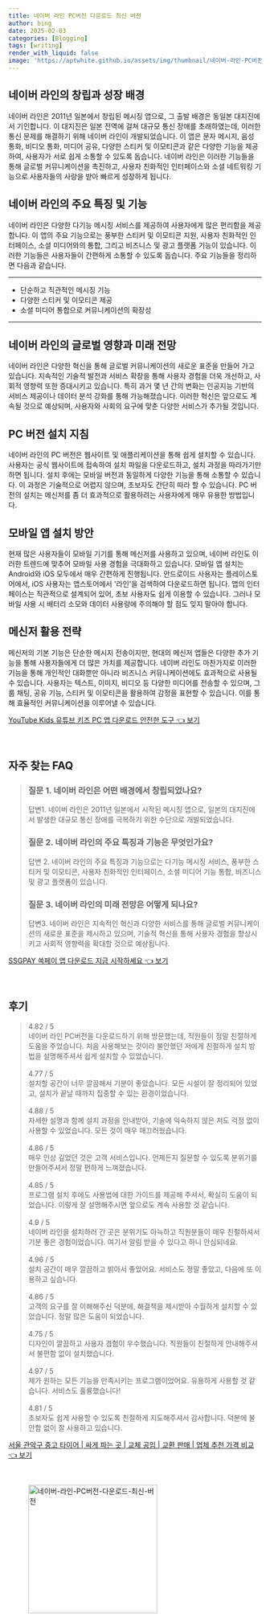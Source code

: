 ```yaml
---
title: 네이버 라인 PC버전 다운로드 최신 버전
author: bing
date: 2025-02-03
categories: [Blogging]
tags: [writing]
render_with_liquid: false
image: 'https://aptwhite.github.io/assets/img/thumbnail/네이버-라인-PC버전-다운로드-최신-버전.webp'
---
```



<h2 id='네이버 라인의 창립과 성장 배경'>네이버 라인의 창립과 성장 배경</h2>

<p>네이버 라인은 2011년 일본에서 창립된 메시징 앱으로, 그 출발 배경은 동일본 대지진에서 기인합니다. 이 대지진은 일본 전역에 걸쳐 대규모 통신 장애를 초래하였는데, 이러한 통신 문제를 해결하기 위해 네이버 라인이 개발되었습니다. 이 앱은 문자 메시지, 음성 통화, 비디오 통화, 미디어 공유, 다양한 스티커 및 이모티콘과 같은 다양한 기능을 제공하여, 사용자가 서로 쉽게 소통할 수 있도록 돕습니다. 네이버 라인은 이러한 기능들을 통해 글로벌 커뮤니케이션을 촉진하고, 사용자 친화적인 인터페이스와 소셜 네트워킹 기능으로 사용자들의 사랑을 받아 빠르게 성장하게 됩니다.</p>

<h2 id='네이버 라인의 주요 특징 및 기능'>네이버 라인의 주요 특징 및 기능</h2>

<p>네이버 라인은 다양한 다기능 메시징 서비스를 제공하여 사용자에게 많은 편리함을 제공합니다. 이 앱의 주요 기능으로는 풍부한 스티커 및 이모티콘 지원, 사용자 친화적인 인터페이스, 소셜 미디어와의 통합, 그리고 비즈니스 및 광고 플랫폼 기능이 있습니다. 이러한 기능들은 사용자들이 간편하게 소통할 수 있도록 돕습니다. 주요 기능들을 정리하면 다음과 같습니다.</p>

<hr />

<ul>
    <li>단순하고 직관적인 메시징 기능</li>
    <li>다양한 스티커 및 이모티콘 제공</li>
    <li>소셜 미디어 통합으로 커뮤니케이션의 확장성</li>
</ul>

<hr />

<h2 id='네이버 라인의 글로벌 영향과 미래 전망'>네이버 라인의 글로벌 영향과 미래 전망</h2>

<p>네이버 라인은 다양한 혁신을 통해 글로벌 커뮤니케이션의 새로운 표준을 만들어 가고 있습니다. 지속적인 기술적 발전과 서비스 확장을 통해 사용자 경험을 더욱 개선하고, 사회적 영향력 또한 증대시키고 있습니다. 특히 과거 몇 년 간의 변화는 인공지능 기반의 서비스 제공이나 데이터 분석 강화를 통해 가능해졌습니다. 이러한 혁신은 앞으로도 계속될 것으로 예상되며, 사용자와 사회의 요구에 맞춘 다양한 서비스가 추가될 것입니다.</p>

<h2 id='PC 버전 설치 지침'>PC 버전 설치 지침</h2>

<p>네이버 라인의 PC 버전은 웹사이트 및 애플리케이션을 통해 쉽게 설치할 수 있습니다. 사용자는 공식 웹사이트에 접속하여 설치 파일을 다운로드하고, 설치 과정을 따라가기만 하면 됩니다. 설치 후에는 모바일 버전과 동일하게 다양한 기능을 통해 소통할 수 있습니다. 이 과정은 기술적으로 어렵지 않으며, 초보자도 간단히 따라 할 수 있습니다. PC 버전의 설치는 메신저를 좀 더 효과적으로 활용하려는 사용자에게 매우 유용한 방법입니다.</p>

<h2 id='모바일 앱 설치 방안'>모바일 앱 설치 방안</h2>

<p>현재 많은 사용자들이 모바일 기기를 통해 메신저를 사용하고 있으며, 네이버 라인도 이러한 트렌드에 맞추어 모바일 사용 경험을 극대화하고 있습니다. 모바일 앱 설치는 Android와 iOS 모두에서 매우 간편하게 진행됩니다. 안드로이드 사용자는 플레이스토어에서, iOS 사용자는 앱스토어에서 '라인'을 검색하여 다운로드하면 됩니다. 앱의 인터페이스는 직관적으로 설계되어 있어, 초보 사용자도 쉽게 이용할 수 있습니다. 그러나 모바일 사용 시 배터리 소모와 데이터 사용량에 주의해야 할 점도 잊지 말아야 합니다.</p>

<h2 id='메신저 활용 전략'>메신저 활용 전략</h2>

<p>메신저의 기본 기능은 단순한 메시지 전송이지만, 현대의 메신저 앱들은 다양한 추가 기능을 통해 사용자들에게 더 많은 가치를 제공합니다. 네이버 라인도 마찬가지로 이러한 기능을 통해 개인적인 대화뿐만 아니라 비즈니스 커뮤니케이션에도 효과적으로 사용될 수 있습니다. 사용자는 텍스트, 이미지, 비디오 등 다양한 미디어를 전송할 수 있으며, 그룹 채팅, 공유 기능, 스티커 및 이모티콘을 활용하여 감정을 표현할 수 있습니다. 이를 통해 효율적인 커뮤니케이션을 이루어낼 수 있습니다.</p>

<p> </p>
<p><a class="click-button" title="YouTube Kids 유튜브 키즈 PC 앱 다운로드 안전한 도구" href="https://aptwhite.github.io/posts/YouTube-Kids-%EC%9C%A0%ED%8A%9C%EB%B8%8C-%ED%82%A4%EC%A6%88-PC-%EC%95%B1-%EB%8B%A4%EC%9A%B4%EB%A1%9C%EB%93%9C-%EC%95%88%EC%A0%84%ED%95%9C-%EB%8F%84%EA%B5%AC/" rel="dofollow">YouTube Kids 유튜브 키즈 PC 앱 다운로드 안전한 도구 👈 보기</a></p><br>
<h2 id='자주_찾는_FAQ'>자주 찾는 FAQ</h2>
<div itemscope="" itemtype="https://schema.org/FAQPage"> 
<blockquote> 
<div itemscope="" itemprop="mainEntity" itemtype="https://schema.org/Question"> 
<h3 itemprop="name">질문 1. 네이버 라인은 어떤 배경에서 창립되었나요?</h3> 
<div itemscope="" itemprop="acceptedAnswer" itemtype="https://schema.org/Answer"> 
<span itemprop="text"> 
<p>답변1. 네이버 라인은 2011년 일본에서 시작된 메시징 앱으로, 일본의 대지진에서 발생한 대규모 통신 장애를 극복하기 위한 수단으로 개발되었습니다.</p> 
</span> 
</div> 
</div> 
<div itemscope="" itemprop="mainEntity" itemtype="https://schema.org/Question"> 
<h3 itemprop="name">질문 2. 네이버 라인의 주요 특징과 기능은 무엇인가요?</h3> 
<div itemscope="" itemprop="acceptedAnswer" itemtype="https://schema.org/Answer"> 
<span itemprop="text"> 
<p>답변 2. 네이버 라인의 주요 특징과 기능으로는 다기능 메시징 서비스, 풍부한 스티커 및 이모티콘, 사용자 친화적인 인터페이스, 소셜 미디어 기능 통합, 비즈니스 및 광고 플랫폼이 있습니다.</p> 
</span> 
</div> 
</div> 
<div itemscope="" itemprop="mainEntity" itemtype="https://schema.org/Question"> 
<h3 itemprop="name">질문 3. 네이버 라인의 미래 전망은 어떻게 되나요?</h3> 
<div itemscope="" itemprop="acceptedAnswer" itemtype="https://schema.org/Answer"> 
<span itemprop="text"> 
<p>답변3. 네이버 라인은 지속적인 혁신과 다양한 서비스를 통해 글로벌 커뮤니케이션의 새로운 표준을 제시하고 있으며, 기술적 혁신을 통해 사용자 경험을 향상시키고 사회적 영향력을 확대할 것으로 예상됩니다.</p> 
</span> 
</div> 
</div> 
</blockquote> 
</div>
<p><a class="click-button" title="SSGPAY 쓱페이 앱 다운로드 지금 시작하세요" href="https://aptwhite.github.io/posts/SSGPAY-%EC%93%B1%ED%8E%98%EC%9D%B4-%EC%95%B1-%EB%8B%A4%EC%9A%B4%EB%A1%9C%EB%93%9C-%EC%A7%80%EA%B8%88-%EC%8B%9C%EC%9E%91%ED%95%98%EC%84%B8%EC%9A%94/" rel="dofollow">SSGPAY 쓱페이 앱 다운로드 지금 시작하세요 👈 보기</a></p><br>
<h2 id='후기'>후기</h2>
<div itemscope itemtype="https://schema.org/Product">
  <blockquote>
  <div itemprop="review" itemscope itemtype="https://schema.org/Review">
      <div itemprop="reviewRating" itemscope itemtype="https://schema.org/Rating"> <span itemprop="ratingValue">4.82</span> / <span itemprop="bestRating">5</span> </div>
      <span itemprop="reviewBody">네이버 라인 PC버전을 다운로드하기 위해 방문했는데, 직원들이 정말 친절하게 도움을 주었습니다. 처음 사용해보는 것이라 불안했던 저에게 친절하게 설치 방법을 설명해주셔서 쉽게 설치할 수 있었습니다.</span>
  </div>
  <br>
  <div itemprop="review" itemscope itemtype="https://schema.org/Review">
      <div itemprop="reviewRating" itemscope itemtype="https://schema.org/Rating"> <span itemprop="ratingValue">4.77</span> / <span itemprop="bestRating">5</span> </div>
      <span itemprop="reviewBody">설치할 공간이 너무 깔끔해서 기분이 좋았습니다. 모든 시설이 잘 정리되어 있었고, 설치가 끝날 때까지 집중할 수 있는 환경이었습니다.</span>
  </div>
  <br>
  <div itemprop="review" itemscope itemtype="https://schema.org/Review">
      <div itemprop="reviewRating" itemscope itemtype="https://schema.org/Rating"> <span itemprop="ratingValue">4.88</span> / <span itemprop="bestRating">5</span> </div>
      <span itemprop="reviewBody">자세한 설명과 함께 설치 과정을 안내받아, 기술에 익숙하지 않은 저도 걱정 없이 사용할 수 있었습니다. 모든 것이 매우 매끄러웠습니다.</span>
  </div>
  <br>
  <div itemprop="review" itemscope itemtype="https://schema.org/Review">
      <div itemprop="reviewRating" itemscope itemtype="https://schema.org/Rating"> <span itemprop="ratingValue">4.86</span> / <span itemprop="bestRating">5</span> </div>
      <span itemprop="reviewBody">매우 인상 깊었던 것은 고객 서비스입니다. 언제든지 질문할 수 있도록 분위기를 만들어주셔서 정말 편하게 느껴졌습니다.</span>
  </div>
  <br>
  <div itemprop="review" itemscope itemtype="https://schema.org/Review">
      <div itemprop="reviewRating" itemscope itemtype="https://schema.org/Rating"> <span itemprop="ratingValue">4.85</span> / <span itemprop="bestRating">5</span> </div>
      <span itemprop="reviewBody">프로그램 설치 후에도 사용법에 대한 가이드를 제공해 주셔서, 확실히 도움이 되었습니다. 이렇게 잘 설명해주시면 앞으로도 계속 사용할 것 같습니다.</span>
  </div>
  <br>
  <div itemprop="review" itemscope itemtype="https://schema.org/Review">
      <div itemprop="reviewRating" itemscope itemtype="https://schema.org/Rating"> <span itemprop="ratingValue">4.9</span> / <span itemprop="bestRating">5</span> </div>
      <span itemprop="reviewBody">네이버 라인을 설치하러 간 곳은 분위기도 아늑하고 직원분들이 매우 친절하셔서 기분 좋은 경험이었습니다. 여기서 알림 받을 수 있다고 하니 안심되네요.</span>
  </div>
  <br>
  <div itemprop="review" itemscope itemtype="https://schema.org/Review">
      <div itemprop="reviewRating" itemscope itemtype="https://schema.org/Rating"> <span itemprop="ratingValue">4.96</span> / <span itemprop="bestRating">5</span> </div>
      <span itemprop="reviewBody">설치 공간이 매우 깔끔하고 밝아서 좋았어요. 서비스도 정말 좋았고, 다음에 또 이용하고 싶습니다.</span>
  </div>
  <br>
  <div itemprop="review" itemscope itemtype="https://schema.org/Review">
      <div itemprop="reviewRating" itemscope itemtype="https://schema.org/Rating"> <span itemprop="ratingValue">4.86</span> / <span itemprop="bestRating">5</span> </div>
      <span itemprop="reviewBody">고객의 요구를 잘 이해해주신 덕분에, 해결책을 제시받아 수월하게 설치할 수 있었습니다. 정말 많은 도움이 되었습니다.</span>
  </div>
  <br>
  <div itemprop="review" itemscope itemtype="https://schema.org/Review">
      <div itemprop="reviewRating" itemscope itemtype="https://schema.org/Rating"> <span itemprop="ratingValue">4.75</span> / <span itemprop="bestRating">5</span> </div>
      <span itemprop="reviewBody">디자인이 깔끔하고 사용자 경험이 우수했습니다. 직원들이 친절하게 안내해주셔서 불편함 없이 설치했습니다.</span>
  </div>
  <br>
  <div itemprop="review" itemscope itemtype="https://schema.org/Review">
      <div itemprop="reviewRating" itemscope itemtype="https://schema.org/Rating"> <span itemprop="ratingValue">4.97</span> / <span itemprop="bestRating">5</span> </div>
      <span itemprop="reviewBody">제가 원하는 모든 기능을 만족시키는 프로그램이었어요. 유용하게 사용할 것 같습니다. 서비스도 훌륭했습니다!</span>
  </div>
  <br>
  <div itemprop="review" itemscope itemtype="https://schema.org/Review">
      <div itemprop="reviewRating" itemscope itemtype="https://schema.org/Rating"> <span itemprop="ratingValue">4.81</span> / <span itemprop="bestRating">5</span> </div>
      <span itemprop="reviewBody">초보자도 쉽게 사용할 수 있도록 친절하게 지도해주셔서 감사합니다. 덕분에 불안함 없이 잘 사용하고 있습니다.</span>
  </div>
  </blockquote>
</div>
<p><a class="click-button" title="서울 관악구 중고 타이어 | 싸게 파는 곳 | 교체 공임 | 교환 판매 | 업체 추천 가격 비교" href="https://aptwhite.github.io/posts/%EC%84%9C%EC%9A%B8-%EA%B4%80%EC%95%85%EA%B5%AC-%EC%A4%91%EA%B3%A0-%ED%83%80%EC%9D%B4%EC%96%B4-%EC%8B%B8%EA%B2%8C-%ED%8C%8C%EB%8A%94-%EA%B3%B3-%EA%B5%90%EC%B2%B4-%EA%B3%B5%EC%9E%84-%EA%B5%90%ED%99%98-%ED%8C%90%EB%A7%A4-%EC%97%85%EC%B2%B4-%EC%B6%94%EC%B2%9C-%EA%B0%80%EA%B2%A9-%EB%B9%84%EA%B5%90/" rel="dofollow">서울 관악구 중고 타이어 | 싸게 파는 곳 | 교체 공임 | 교환 판매 | 업체 추천 가격 비교 👈 보기</a></p><br>
<figure class="image"><img src="https://aptwhite.github.io/assets/img/thumbnail/네이버-라인-PC버전-다운로드-최신-버전.webp" alt="네이버-라인-PC버전-다운로드-최신-버전" width="256" height="256"></figure>